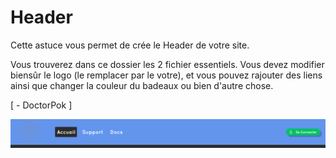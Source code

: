 # Header

Cette astuce vous permet de crée le Header de votre site.

Vous trouverez dans ce dossier les 2 fichier essentiels. Vous devez modifier biensûr le logo (le remplacer par le votre), et vous pouvez rajouter des liens ainsi que changer la couleur du badeaux ou bien d'autre chose.

[ - DoctorPok ]

<div align="center">
  <img src="https://github.com/DoctorPok42/Astuces-Web/blob/main/IMG/Header.PNG">
</div>
